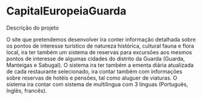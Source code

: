 # CapitalEuropeiaGuarda

Descrição do projeto

O site que pretendemos desenvolver ira conter informação detalhada sobre os pontos
de interesse turístico de natureza histórica, cultural fauna e flora local, ira ter também 
um sistema de reservas para excursões aos mesmos pontos de interesse de algumas 
cidades do distrito da Guarda (Guarda, Manteigas e Sabugal).
O sistema ira ter também a ementa diária atualizada de cada restaurante selecionado,
ira contar também com informações sobre reservas de hotéis e pensões, tal como
aluguer de viaturas. O sistema ira contar com sistema de multilingua com 3 línguas
(Português, Inglês, francês).
